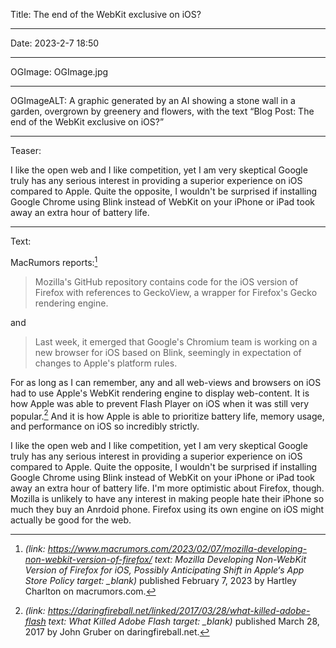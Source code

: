 Title: The end of the WebKit exclusive on iOS?

----

Date: 2023-2-7 18:50

----

OGImage: OGImage.jpg

----

OGImageALT: A graphic generated by an AI showing a stone wall in a garden, overgrown by greenery and flowers, with the text “Blog Post: The end of the WebKit exclusive on iOS?”

----

Teaser:

I like the open web and I like competition, yet I am very skeptical Google truly has any serious interest in providing a superior experience on iOS compared to Apple. Quite the opposite, I wouldn't be surprised if installing Google Chrome using Blink instead of WebKit on your iPhone or iPad took away an extra hour of battery life.

----

Text:

MacRumors reports:[^macrumors]

> Mozilla's GitHub repository contains code for the iOS version of Firefox with references to GeckoView, a wrapper for Firefox's Gecko rendering engine.

and

> Last week, it emerged that Google's Chromium team is working on a new browser for iOS based on Blink, seemingly in expectation of changes to Apple's platform rules.

[^macrumors]: <cite>(link: https://www.macrumors.com/2023/02/07/mozilla-developing-non-webkit-version-of-firefox/ text: Mozilla Developing Non-WebKit Version of Firefox for iOS, Possibly Anticipating Shift in Apple‘s App Store Policy target: _blank)</cite> published February 7, 2023 by Hartley Charlton on macrumors.com.

For as long as I can remember, any and all web-views and browsers on iOS had to use Apple's WebKit rendering engine to display web-content. It is how Apple was able to prevent Flash Player on iOS when it was still very popular.[^flash] And it is how Apple is able to prioritize battery life, memory usage, and performance on iOS so incredibly strictly.

[^flash]: <cite>(link: https://daringfireball.net/linked/2017/03/28/what-killed-adobe-flash text: What Killed Adobe Flash target: _blank)</cite> published March 28, 2017 by John Gruber on daringfireball.net.

I like the open web and I like competition, yet I am very skeptical Google truly has any serious interest in providing a superior experience on iOS compared to Apple. Quite the opposite, I wouldn't be surprised if installing Google Chrome using Blink instead of WebKit on your iPhone or iPad took away an extra hour of battery life. I'm more optimistic about Firefox, though. Mozilla is unlikely to have any interest in making people hate their iPhone so much they buy an Anrdoid phone. Firefox using its own engine on iOS might actually be good for the web.
